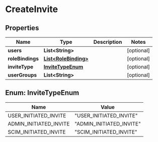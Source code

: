 # CreateInvite

## Properties
Name | Type | Description | Notes
------------ | ------------- | ------------- | -------------
**users** | **List&lt;String&gt;** |  |  [optional]
**roleBindings** | [**List&lt;RoleBinding&gt;**](RoleBinding.md) |  |  [optional]
**inviteType** | [**InviteTypeEnum**](#InviteTypeEnum) |  |  [optional]
**userGroups** | **List&lt;String&gt;** |  |  [optional]

<a name="InviteTypeEnum"></a>
## Enum: InviteTypeEnum
Name | Value
---- | -----
USER_INITIATED_INVITE | &quot;USER_INITIATED_INVITE&quot;
ADMIN_INITIATED_INVITE | &quot;ADMIN_INITIATED_INVITE&quot;
SCIM_INITIATED_INVITE | &quot;SCIM_INITIATED_INVITE&quot;
